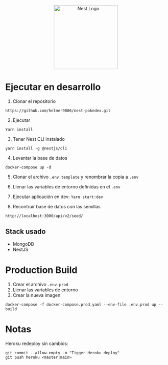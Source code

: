 <p align="center">
  <a href="http://nestjs.com/" target="blank"><img src="https://nestjs.com/img/logo-small.svg" width="200" alt="Nest Logo" /></a>
</p>

# Ejecutar en desarrollo

1. Clonar el repositorio

```
https://github.com/helmer9006/nest-pokedex.git
```

2. Ejecutar

```
Yarn install
```

3. Tener Nest CLI instalado

```
yarn install -g @nestjs/cli
```

4. Levantar la base de datos

```
docker-compose up -d
```

5. Clonar el archivo `.env.template` y renombrar la copia a `.env`

6. Llenar las variables de entorno definidas en el `.env`

7. Ejecutar aplicación en dev:
   `Yarn start:dev`

8. Recontruir base de datos con las semillas

```
http://localhost:3000/api/v2/seed/
```

## Stack usado

- MongoDB
- NestJS

# Production Build

1. Crear el archivo `.env.prod`
2. Llenar las variables de entorno
3. Crear la nueva imagen

```
docker-compose -f docker-compose.prod.yaml --env-file .env.prod up --build
```

# Notas

Heroku redeploy sin cambios:

```
git commit --allow-empty -m "Tigger Heroku deploy"
git push heroku <master|main>
```
